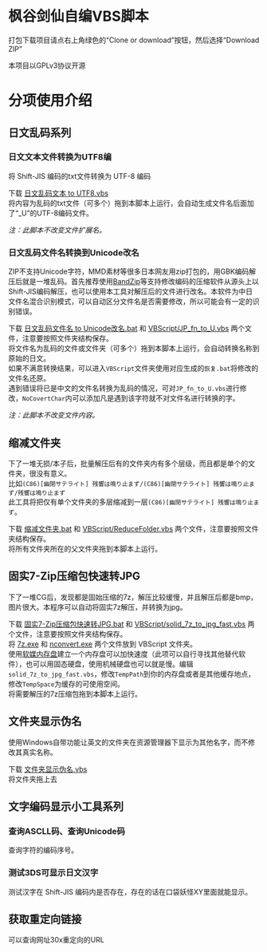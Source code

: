 # 枫谷剑仙自编VBS脚本
打包下载项目请点右上角绿色的“Clone or download”按钮，然后选择“Download ZIP”

本项目以GPLv3协议开源
# 分项使用介绍
## 日文乱码系列
### 日文文本文件转换为UTF8编
将 Shift-JIS 编码的txt文件转换为 UTF-8 编码

下载 [日文乱码文本 to UTF8.vbs](日文乱码文本%20to%20UTF8.vbs)  
将内容为乱码的txt文件（可多个）拖到本脚本上运行，会自动生成文件名后面加了“_U”的UTF-8编码文件。

*注：此脚本不改变文件扩展名。*
### 日文乱码文件名转换到Unicode改名
ZIP不支持Unicode字符，MMD素材等很多日本网友用zip打包的，用GBK编码解压后就是一堆乱码。首先推荐使用[BandZip](http://www.bandisoft.com/bandizip/)等支持修改编码的压缩软件从源头上以Shift-JIS编码解压，也可以使用本工具对解压后的文件进行改名。本软件为中日文件名混合识别模式，可以自动区分文件名是否需要修改，所以可能会有一定的识别错误。

下载 [日文乱码文件名 to Unicode改名.bat](日文乱码文件名%20to%20Unicode改名.bat) 和 [VBScript/JP_fn_to_U.vbs](VBScript/JP_fn_to_U.vbs) 两个文件，注意要按照文件夹结构保存。  
将文件名为乱码的文件或文件夹（可多个）拖到本脚本上运行，会自动转换名称到原始的日文。  
如果不满意转换结果，可以进入`VBScript`文件夹使用对应生成的`恢复.bat`将修改的文件名还原。  
遇到错误将已是中文的文件名转换为乱码的情况，可对`JP_fn_to_U.vbs`进行修改，`NoCovertChar`内可以添加凡是遇到该字符就不对文件名进行转换的字。

*注：此脚本不改变文件内容。*
## 缩减文件夹
下了一堆无损/本子后，批量解压后有的文件夹内有多个层级，而且都是单个的文件夹，很没有意义。  
比如`(C86)[幽閉サテライト] 残響は鳴り止まず/(C86)[幽閉サテライト] 残響は鳴り止まず/残響は鳴り止まず`  
此工具将把仅有单个文件夹的多层缩减到一层`(C86)[幽閉サテライト] 残響は鳴り止まず`。

下载 [缩减文件夹.bat](缩减文件夹.bat) 和 [VBScript/ReduceFolder.vbs](VBScript/ReduceFolder.vbs) 两个文件，注意要按照文件夹结构保存。  
将所有文件夹所在的父文件夹拖到本脚本上运行。
## 固实7-Zip压缩包快速转JPG
下了一堆CG后，发现都是固始压缩的7z，解压比较缓慢，并且解压后都是bmp，图片很大。本程序可以自动将固实7z解压，并转换为jpg。

下载 [固实7-Zip压缩包快速转JPG.bat](固实7-Zip压缩包快速转JPG.bat) 和 [VBScript/solid_7z_to_jpg_fast.vbs](VBScript/solid_7z_to_jpg_fast.vbs) 两个文件，注意要按照文件夹结构保存。  
将 [7z.exe](https://sparanoid.com/lab/7z/) 和 [nconvert.exe](https://www.xnview.com/en/nconvert/) 两个文件放到 VBScript 文件夹。  
使用[软媒内存盘](https://mofang.ruanmei.com/)建立一个内存盘可以加快速度（此项可以自行寻找其他替代软件），也可以用固态硬盘，使用机械硬盘也可以就是慢。编辑`solid_7z_to_jpg_fast.vbs`，修改`TempPath`到你的内存盘或者是其他缓存地点，修改`TempSpace`为缓存的可使用空间。  
将需要解压的7z压缩包拖到本脚本上运行。
## 文件夹显示伪名
使用Windows自带功能让英文的文件夹在资源管理器下显示为其他名字，而不修改其真实名称。

下载 [文件夹显示伪名.vbs](文件夹显示伪名.vbs)  
将文件夹拖上去
## 文字编码显示小工具系列
### 查询ASCLL码、查询Unicode码
查询字符的编码序号。
### 测试3DS可显示日文汉字
测试汉字在 Shift-JIS 编码内是否存在，存在的话在口袋妖怪XY里面就能显示。

## 获取重定向链接
可以查询网址30x重定向的URL